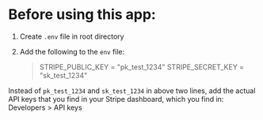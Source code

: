 # Before using this app:
1. Create `.env` file in root directory
2. Add the following to the `env` file:

    >STRIPE_PUBLIC_KEY = "pk_test_1234"
    >STRIPE_SECRET_KEY = "sk_test_1234"

Instead of `pk_test_1234` and `sk_test_1234` in above two lines, add the actual API keys that you find in your Stripe dashboard, which you find in:
    Developers > API keys

